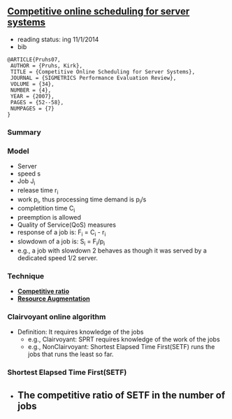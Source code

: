 ## [Competitive online scheduling for server systems](http://dl.acm.org/citation.cfm?id=1243411)

- reading status: ing 11/1/2014
- bib
```
@ARTICLE{Pruhs07,
 AUTHOR = {Pruhs, Kirk},
 TITLE = {Competitive Online Scheduling for Server Systems},
 JOURNAL = {SIGMETRICS Performance Evaluation Review},
 VOLUME = {34},
 NUMBER = {4},
 YEAR = {2007},
 PAGES = {52--58},
 NUMPAGES = {7}
} 
```

### Summary


### Model
- Server
 - speed s
- Job J<sub>i</sub>
 - release time r<sub>i</sub>
 - work p<sub>i</sub>, thus processing time demand is p<sub>i</sub>/s
 - completition time C<sub>i</sub>
 - preemption is allowed
- Quality of Service(QoS) measures
 - response of a job is: F<sub>i</sub> = C<sub>i</sub> - r<sub>i</sub>
 - slowdown of a job is: S<sub>i</sub> = F<sub>i</sub>/p<sub>i</sub>
  - e.g., a job with slowdown 2 behaves as though it was served by a dedicated speed 1/2 server.
 
 
### Technique
- [**Competitive ratio**](../algorithms/file/Competitiveness.md)
- [**Resource Augmentation**](../algorithms/file/resourceAug.md)

### Clairvoyant online algorithm
- Definition: It requires knowledge of the jobs
    - e.g., Clairvoyant: SPRT requires knowledge of the work of the jobs 
    - e.g., NonClairvoyant: Shortest Elapsed Time First(SETF) runs the jobs that runs the least so far.


### Shortest Elapsed Time First(SETF)
- The competitive ratio of SETF in the number of jobs
    - 
